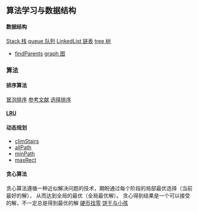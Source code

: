 ## 算法学习与数据结构

#### 数据结构
[Stack 栈](./structer/stack.md)
[queue 队列](./structer/queue.md)
[LinkedList 链表](./structer/LinkedList.md)
[tree 树](./structer/tree.md)
  - [findParents](./yiti/findParents.js)
[graph 图](./structer/graph.md)
### 算法
#### 排序算法
[冒泡排序](./sort/bubble-sort.js)
  [参考文献](https://www.jianshu.com/p/eb191e4b2bc1)
[选择排序](./sort/selection-sort.js)

#### [LRU](./LRU.js)

#### 动态规划
- [climStairs](./dynamic/climStairs.js)
- [allPath](./dynamic/allPath.js)
- [minPath](./dynamic/minPath.js)
- [maxRect](./yiti/maxRect.js)

#### 贪心算法
贪心算法遵循一种近似解决问题的技术，期盼通过每个阶段的局部最优选择（当前最好的解），
从而达到全局的最优（全局最优解）。
贪心得到结果是一个可以接受的解，不一定总是得到最优的解
[硬币找零](./greedy/coin.js)
[饼干与小孩](./greedy/cookie.js)
